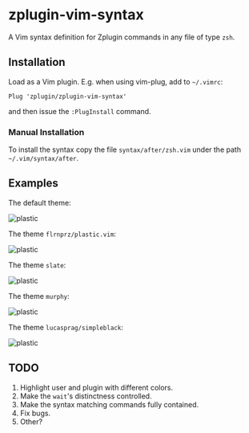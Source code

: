 # zplugin-vim-syntax

A Vim syntax definition for Zplugin commands in any file of type `zsh`.

## Installation

Load as a Vim plugin. E.g. when using vim-plug, add to `~/.vimrc`:

```vim
Plug 'zplugin/zplugin-vim-syntax'
```

and then issue the `:PlugInstall` command.

### Manual Installation

To install the syntax copy the file `syntax/after/zsh.vim` under the path
`~/.vim/syntax/after`.

## Examples

The default theme:

![plastic](https://raw.githubusercontent.com/zplugin/zplugin-vim-syntax/master/images/default.png)

The theme `flrnprz/plastic.vim`:

![plastic](https://raw.githubusercontent.com/zplugin/zplugin-vim-syntax/master/images/plastic.png)

The theme `slate`:

![plastic](https://raw.githubusercontent.com/zplugin/zplugin-vim-syntax/master/images/slate.png)

The theme `murphy`:

![plastic](https://raw.githubusercontent.com/zplugin/zplugin-vim-syntax/master/images/murphy.png)

The theme `lucasprag/simpleblack`:

![plastic](https://raw.githubusercontent.com/zplugin/zplugin-vim-syntax/master/images/simpleblack.png)

## TODO

1. Highlight user and plugin with different colors.
2. Make the `wait`'s distinctness controlled.
3. Make the syntax matching commands fully contained.
4. Fix bugs.
5. Other?
